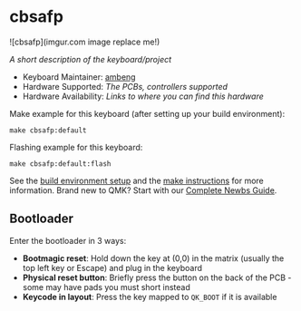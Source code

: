 # cbsafp

![cbsafp](imgur.com image replace me!)

*A short description of the keyboard/project*

* Keyboard Maintainer: [ambeng](https://github.com/ambeng)
* Hardware Supported: *The PCBs, controllers supported*
* Hardware Availability: *Links to where you can find this hardware*

Make example for this keyboard (after setting up your build environment):

    make cbsafp:default

Flashing example for this keyboard:

    make cbsafp:default:flash

See the [build environment setup](https://docs.qmk.fm/#/getting_started_build_tools) and the [make instructions](https://docs.qmk.fm/#/getting_started_make_guide) for more information. Brand new to QMK? Start with our [Complete Newbs Guide](https://docs.qmk.fm/#/newbs).

## Bootloader

Enter the bootloader in 3 ways:

* **Bootmagic reset**: Hold down the key at (0,0) in the matrix (usually the top left key or Escape) and plug in the keyboard
* **Physical reset button**: Briefly press the button on the back of the PCB - some may have pads you must short instead
* **Keycode in layout**: Press the key mapped to `QK_BOOT` if it is available
